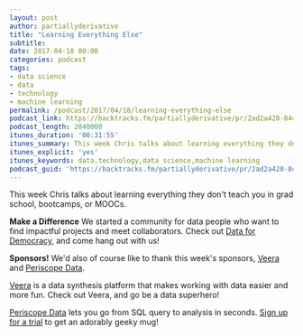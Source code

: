 ```yaml
---
layout: post
author: partiallyderivative
title: "Learning Everything Else"
subtitle:
date: 2017-04-18 00:00
categories: podcast
tags:
- data science
- data
- technology
- machine learning
permalink: /podcast/2017/04/18/learning-everything-else
podcast_link: https://backtracks.fm/partiallyderivative/pr/2ad2a420-844e-11e7-86c7-0e84392478bc/partially_derivative_learning_everything_else.mp3?s=1
podcast_length: 2040000
itunes_duration: '00:31:55'
itunes_summary: This week Chris talks about learning everything they don't teach you in grad school, bootcamps, or MOOCs.
itunes_explicit: 'yes'
itunes_keywords: data,technology,data science,machine learning
podcast_guid: 'https://backtracks.fm/partiallyderivative/pr/2ad2a420-844e-11e7-86c7-0e84392478bc/partially_derivative_learning_everything_else.mp3?s=1'
---
```


This week Chris talks about learning everything they don't teach you in grad school, bootcamps, or MOOCs.

<div id="backtracks-player" data-bt-embed="https://player.backtracks.fm/partiallyderivative/partially-derivative/m/learning-everything-else" data-bt-show-comments="false" data-bt-show-art-cover="true" data-bt-theme="light"></div><script>(function(p,l,a,y,e,r,s){if(p[y]) return;if(p[e]) return p[e]();s=l.createElement(a);l.head.appendChild((s.async=p[y]=true,s.src=r,s))}(window,document,"script","__btL","__btR","https://player.backtracks.fm/embedder.js"))</script>

**Make a Difference**
We started a community for data people who want to find impactful projects and meet collaborators. Check out [Data for Democracy](https://medium.com/data-for-democracy), and come hang out with us!

**Sponsors!** We'd also of course like to thank this week's sponsors, [Veera](http://getveera.com/) and [Periscope Data](https://www.periscopedata.com/pd).

[Veera](http://getveera.com/) is a data synthesis platform that makes working with data easier and more fun. Check out Veera, and go be a data superhero!

[Periscope Data](https://www.periscopedata.com/pd) lets you go from SQL query to analysis in seconds. [Sign up for a trial](https://www.periscopedata.com/pd) to get an adorably geeky mug!
